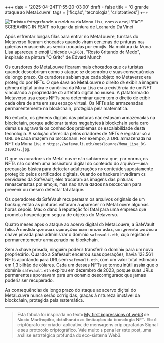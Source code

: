 +++
date = '2025-04-24T11:55:20-03:00'
draft = false
title = 'O grande ataque ao MetaLouvre'
tags = ['ficção', 'tecnologia', 'criptoativos']
+++

<img src="/posts/metalouvre/metalouvre-grito.jpg" width="{{< width >}}"
alt="Turistas fotografando a moldura da Mona Lisa, com o emoji 'FACE SCREAMING IN FEAR' no lugar da pintura de Leonardo Da Vinci">

Após enfrentar longas filas para entrar no MetaLouvre,
turistas do Metaverso ficaram chocados quando viram
centenas de pinturas nas galerias renascentistas
sendo trocadas por emojis.
Na moldura da Mona Lisa apareceu o emoji Unicode `U+1F631`,
"Rosto Gritando de Medo", inspirado na pintura "O Grito" de Edvard Munch.

Os curadores do MetaLouvre ficaram mais chocados que os turistas quando
descobriram como o ataque se desenrolou e suas consequências de longo prazo.
Os curadores sabiam que cada objeto no Metaverso era protegido por NFTs.
O que dava ao MetaLouvre o direito de exibir a imagem gêmea digital única e canônica da Mona Lisa
era a existência de um NFT vinculando a propriedade do artefato digital ao museu.
A plataforma do Metaverso usa esses NFTs para determinar
quem tem o direito de exibir cada obra de arte em seu espaço virtual.
Os NFTs são armazenadas permanentemente na blockchain, protegida pela matemática.

No entanto, os gêmeos digitais das pinturas não estavam armazenadas na blockchain,
porque adicionar tantos megabytes à blockchain seria caro demais e
agravaria os conhecidos problemas de escalabilidade desta tecnologia.
A solução oferecida pelos criadores de NFTs é registrar só a URL de cada imagem na blockchain.
Por exemplo, a URL armazenada na NFT da Mona Lisa é
`https://safevault.eth/metalouvre/Mona_Lisa_8K-3109372.jpg`.

O que os curadores do MetaLouvre não sabiam era que, por norma, os NFTs não contém
uma assinatura digital do conteúdo do arquivo—uma precaução básica
para detectar adulterações no conteúdo supostamente protegido pelos certificados digitais.
Quando os hackers invadiram os servidores da SafeVault,
eles trocaram as imagens das pinturas renascentistas por emojis,
mas não havia dados na blockchain para prevenir ou mesmo detectar tal ataque.

Os operadores da SafeVault recuperaram os arquivos originais de um backup,
então as pinturas voltaram a aparecer no MetaLouvre algumas horas depois.
Mas o dano à reputação foi fatal para uma empresa que prometia hospedagem segura de objetos do Metaverso.

Quatro meses após o ataque ao acervo digital do MetaLouvre, a SafeVault faliu.
À medida que suas operações eram encerradas,
um gerente perdeu a chave privada para administrar o domínio `safevault.eth`,
cujo registro é permanentemente armazenado na blockchain.

Sem a chave privada, ninguém poderia transferir o domínio para um novo proprietário.
Quando a SafeVault encerrou suas operações,
havia 128.561 NFTs apontando para URLs em `safevault.eth`,
com um valor total estimado em 1,3 bilhão de dólares.
Cada um desses NFTs se tornou inútil assim que o domínio `safevault.eth`
expirou em dezembro de 2023,
porque suas URLs permanentes apontavam para um domínio
desconfigurado que jamais poderia ser recuperado.

As consequências de longo prazo do ataque ao acervo digital do MetaLouvre nunca serão corrigidas,
graças à natureza imutável da blockchain, protegida pela matemática.

----

> Esta fábula foi inspirada no texto
[My first impressions of web3](https://moxie.org/2022/01/07/web3-first-impressions.html)
de Moxie Marlinspike, detalhando as limitações da tecnologia NFT.
Ele é criptógrafo co-criador aplicativo de mensagens criptografadas Signal e seu protocolo criptográfico.
Vale muito a pena ler este post, uma análise estratégica profunda do eco-sistema Web3.
